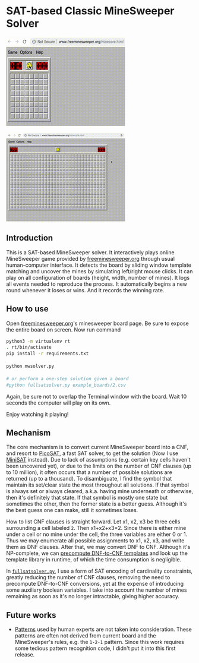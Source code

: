 # SAT-based Classic MineSweeper Solver

![small-demo](demo/small.gif)

![large-demo](demo/large.gif)

## Introduction

This is a SAT-based MineSweeper solver.
It interactively plays online MineSweeper game provided by [freeminesweeper.org](http://www.freeminesweeper.org/minecore.html) through usual human-computer interface.
It detects the board by sliding window template matching and uncover the mines by simulating left/right mouse clicks.
It can play on all configuration of boards (height, width, number of mines).
It logs all events needed to reproduce the process.
It automatically begins a new round whenever it loses or wins.
And it records the winning rate.

## How to use

Open [freeminesweeper.org](http://www.freeminesweeper.org/minecore.html)'s minesweeper board page.
Be sure to expose the entire board on screen.
Now run command

```bash
python3 -m virtualenv rt
. rt/bin/activate
pip install -r requirements.txt

python mwsolver.py

# or perform a one-step solution given a board
#python fullsatsolver.py example_boards/2.csv
```

Again, be sure not to overlap the Terminal window with the board.
Wait 10 seconds the computer will play on its own.

Enjoy watching it playing!

## Mechanism

The core mechanism is to convert current MineSweeper board into a CNF, and resort to [PicoSAT](http://fmv.jku.at/picosat/), a fast SAT solver, to get the solution (Now I use [MiniSAT](http://minisat.se/) instead).
Due to lack of assumptions (e.g. certain key cells haven't been uncovered yet), or due to the limits on the number of CNF clauses (up to 10 million), it often occurs that a number of possible solutions are returned (up to a thousand).
To disambiguate, I find the symbol that maintain its set/clear state the most throughout all solutions.
If that symbol is always set or always cleared, a.k.a. having mine underneath or otherwise, then it's definitely that state.
If that symbol is mostly one state but sometimes the other, then the former state is a better guess.
Although it's the best guess one can make, still it sometimes loses.

How to list CNF clauses is straight forward.
Let x1, x2, x3 be three cells surrounding a cell labeled `2`.
Then x1+x2+x3=2.
Since there is either mine under a cell or no mine under the cell, the three variables are either 0 or 1.
Thus we may enumerate all possible assignments to x1, x2, x3, and write them as DNF clauses.
After that, we may convert DNF to CNF.
Although it's NP-complete, we can [precompute DNF-to-CNF templates](data/MakeCNFTable.java) and look up the template library in runtime, of which the time consumption is negligible.

In [`fullsatsolver.py`](fullsatsolver.py), I use a form of SAT encoding of cardinality constraints, greatly reducing the number of CNF clauses, removing the need to precompute DNF-to-CNF conversions, yet at the expense of introducing some auxiliary boolean variables.
I take into account the number of mines remaining as soon as it's no longer intractable, giving higher accuracy.

## Future works

- [Patterns](http://www.minesweeper.info/wiki/Strategy) used by human experts are not taken into consideration.
  These patterns are often not derived from current board and the MineSweeper's rules, e.g. the `1-2-1` pattern.
  Since this work requires some tedious pattern recognition code, I didn't put it into this first release.
